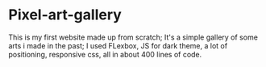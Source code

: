 # Pixel-art-gallery

This is my first website made up from scratch;
It's a simple gallery of some arts i made in the past;
I used FLexbox, JS for dark theme, a lot of positioning, responsive css, all in about 400 lines of code.

